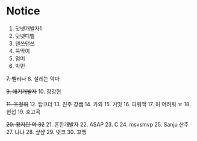 # Notice

1. 닷넷개발자1
2. 닷넷디벨
3. 댄쓰댄쓰
4. 뚝딱이
5. 멈머  
6. 박민

~~7. 벨리나~~
8. 설레는 악마

~~9. 애기개발자~~
10. 장강현

~~11. 조정휘~~
12. 탑코더
13. 진주 강쌤
14. 카와
15. 커밋
16. 파워맥
17. 허 어려워 ㅠ
18. 현섭
19. 호고곡

~~20. 황지민 여 32~~
21. 흔한개발자
22. ASAP
23. C
24. msvsmvp
25. Sanju 산주
27. 냐냐
28. 샾샾
29. 넷코
30. 꼬맹

